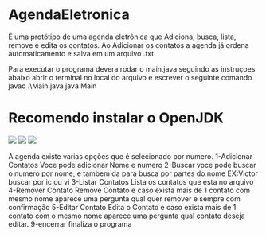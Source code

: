 # AgendaEletronica
É uma protótipo de uma agenda eletrônica que Adiciona, busca, lista, remove e edita os contatos. Ao Adicionar os contatos a agenda já ordena automaticamento e salva em um arquivo .txt

Para executar o programa devera rodar o main.java seguindo as instruçoes abaixo
abrir o terminal no local do arquivo e escrever o seguinte comando 
javac .\Main.java
java Main

# Recomendo instalar o OpenJDK

<img style="-webkit-user-select: none;margin: auto;" src="https://www.plantuml.com/plantuml/img/SoWkIImgAStDuGejBaqioinNqDMrKz1mJCbCpipFIopIH1LFAYrEJaGJ2qhDpIzBHHFCoGGQZ2QMcf9P0ZBH8JKl1MGZ0000">

<img style="-webkit-user-select: none;margin: auto;" src="https://www.plantuml.com/plantuml/img/RKzB2i8m4DtFAOQk5AdW3IfrgMvwWi4EOI0VcAJTIEzkOh8GwUvzcFVU336HfiLPW2J9CewMOkI8VKLu4p9A3W1UNpwga5uD-vdm3OYdAQbuWuRJCpW-7F-qnR66h6u03nBVNSw-mxx72kwiE_94TgKzuwUypSa1PKNkN8FCs2PipMr1bPGuW24VbtS_">

<img style="-webkit-user-select: none;margin: auto;" src="https://www.plantuml.com/plantuml/img/JKvB2i8m4DtFAORiUm4NKb4KGK4eNSkp3YMGD3X916_lY4JSFEPzcJuNQAan41LVWh0xmo_SyI2FAiialFEO5T4HOIf9USmLwXFTKbtkq1UxlQPu_TGS8_DXF1AH8NThtgg7RcQn9A_u0iM_r58dqURQsTG1uOcVyMMst5lJ_dq3">

A agenda existe varias opções que é selecionado por numero.
1-Adicionar Contatos
Voce pode adicionar Nome e numero 
2-Buscar 
voce pode buscar o numero por nome, e tambem da para busca por partes do nome EX:Victor buscar por ic ou vi
3-Listar Contatos
Lista os contatos que esta no arquivo
4-Remover Contato
Remove Contato e caso exista mais de 1 contato com mesmo nome aparece uma pergunta qual quer remover e sempre com confirmação 
5-Editar Contato 
Edita o Contato e caso exista mais de 1 contato com o mesmo nome aparece uma pergunta qual contato deseja editar.
9-encerrar
finaliza o programa
